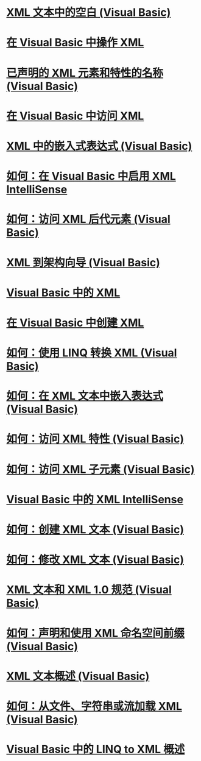 # [XML 文本中的空白 (Visual Basic)](white-space-in-xml-literals.md)
# [在 Visual Basic 中操作 XML](manipulating-xml.md)
# [已声明的 XML 元素和特性的名称 (Visual Basic)](names-of-declared-xml-elements-and-attributes.md)
# [在 Visual Basic 中访问 XML](accessing-xml.md)
# [XML 中的嵌入式表达式 (Visual Basic)](embedded-expressions-in-xml.md)
# [如何：在 Visual Basic 中启用 XML IntelliSense](how-to-enable-xml-intellisense.md)
# [如何：访问 XML 后代元素 (Visual Basic)](how-to-access-xml-descendant-elements.md)
# [XML 到架构向导 (Visual Basic)](xml-to-schema-wizard.md)
# [Visual Basic 中的 XML](index.md)
# [在 Visual Basic 中创建 XML](creating-xml.md)
# [如何：使用 LINQ 转换 XML (Visual Basic)](how-to-transform-xml-by-using-linq.md)
# [如何：在 XML 文本中嵌入表达式 (Visual Basic)](how-to-embed-expressions-in-xml-literals.md)
# [如何：访问 XML 特性 (Visual Basic)](how-to-access-xml-attributes.md)
# [如何：访问 XML 子元素 (Visual Basic)](how-to-access-xml-child-elements.md)
# [Visual Basic 中的 XML IntelliSense](xml-intellisense.md)
# [如何：创建 XML 文本 (Visual Basic)](how-to-create-xml-literals.md)
# [如何：修改 XML 文本 (Visual Basic)](how-to-modify-xml-literals.md)
# [XML 文本和 XML 1.0 规范 (Visual Basic)](xml-literals-and-the-xml-1-0-specification.md)
# [如何：声明和使用 XML 命名空间前缀 (Visual Basic)](how-to-declare-and-use-xml-namespace-prefixes.md)
# [XML 文本概述 (Visual Basic)](xml-literals-overview.md)
# [如何：从文件、字符串或流加载 XML (Visual Basic)](how-to-load-xml-from-a-file-string-or-stream.md)
# [Visual Basic 中的 LINQ to XML 概述](overview-of-linq-to-xml.md)
